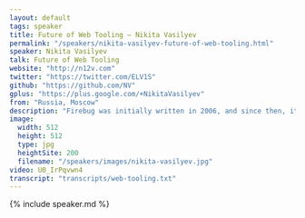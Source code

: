 ```yaml
---
layout: default
tags: speaker
title: Future of Web Tooling – Nikita Vasilyev
permalink: "/speakers/nikita-vasilyev-future-of-web-tooling.html"
speaker: Nikita Vasilyev
talk: Future of Web Tooling
website: "http://n12v.com"
twitter: "https://twitter.com/ELV1S"
github: "https://github.com/NV"
gplus: "https://plus.google.com/+NikitaVasilyev"
from: "Russia, Moscow"
description: "Firebug was initially written in 2006, and since then, it has transformed the way we create web pages. Before Firebug, debugging consisted mainly of inserting alert statements. Now we have an interactive console, breakpoints, DOM inspector, and live CSS editing. It seems a lot comparing to nothing, yet I think it’s only an inception.\n\nMy talk will shed light on how primitive our current tools are and how we can improve them. In addition, I’ll introduce new tools such as WebKit Timelapse, and share other tools used in different industries (like Game Development and VFX). I’ll highlight what we, web developers, can learn from them."
image: 
  width: 512
  height: 512
  type: jpg
  heightSite: 200
  filename: "/speakers/images/nikita-vasilyev.jpg"
video: U0_IrPqvwn4
transcript: "transcripts/web-tooling.txt"
---
```


{% include speaker.md %}
